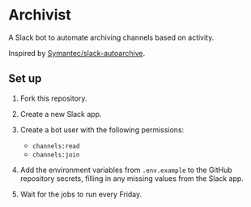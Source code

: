 # Archivist

A Slack bot to automate archiving channels based on activity.

Inspired by
[Symantec/slack-autoarchive](https://github.com/Symantec/slack-autoarchive).

## Set up

1. Fork this repository.

1. Create a new Slack app.

1. Create a bot user with the following permissions:

   - `channels:read`
   - `channels:join`

1. Add the environment variables from `.env.example` to the GitHub repository
   secrets, filling in any missing values from the Slack app.

1. Wait for the jobs to run every Friday.
